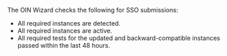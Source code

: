The OIN Wizard checks the following for SSO submissions:

* All required instances are detected.
* All required instances are active.
* All required tests for the updated and backward-compatible instances passed within the last 48 hours.
